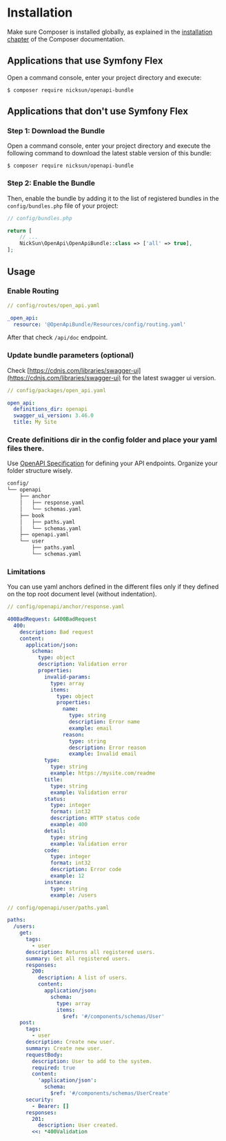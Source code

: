 Installation
============

Make sure Composer is installed globally, as explained in the
[installation chapter](https://getcomposer.org/doc/00-intro.md)
of the Composer documentation.

Applications that use Symfony Flex
----------------------------------

Open a command console, enter your project directory and execute:

```console
$ composer require nicksun/openapi-bundle
```

Applications that don't use Symfony Flex
----------------------------------------

### Step 1: Download the Bundle

Open a command console, enter your project directory and execute the
following command to download the latest stable version of this bundle:

```console
$ composer require nicksun/openapi-bundle
```

### Step 2: Enable the Bundle

Then, enable the bundle by adding it to the list of registered bundles
in the `config/bundles.php` file of your project:

```php
// config/bundles.php

return [
    // ...
    NickSun\OpenApi\OpenApiBundle::class => ['all' => true],
];
```

Usage
----------------------------------

### Enable Routing

```yaml
// config/routes/open_api.yaml

_open_api:
  resource: '@OpenApiBundle/Resources/config/routing.yaml'
```

After that check `/api/doc` endpoint.

### Update bundle parameters (optional)

Check [https://cdnjs.com/libraries/swagger-ui](https://cdnjs.com/libraries/swagger-ui) for the latest swagger ui version.

```yaml
// config/packages/open_api.yaml

open_api:
  definitions_dir: openapi
  swagger_ui_version: 3.46.0
  title: My Site
```

### Create definitions dir in the config folder and place your yaml files there.

Use [OpenAPI Specification](https://swagger.io/specification/) for defining your API endpoints.
Organize your folder structure wisely.

```bash
config/
└── openapi
    ├── anchor
    │   ├── response.yaml
    │   └── schemas.yaml
    ├── book
    │   ├── paths.yaml
    │   └── schemas.yaml
    ├── openapi.yaml
    └── user
        ├── paths.yaml
        └── schemas.yaml
```

### Limitations

You can use yaml anchors defined in the different files only if they defined on the top root document level (without indentation).

```yaml
// config/openapi/anchor/response.yaml

400BadRequest: &400BadRequest
  400:
    description: Bad request
    content:
      application/json:
        schema:
          type: object
          description: Validation error
          properties:
            invalid-params:
              type: array
              items:
                type: object
                properties:
                  name:
                    type: string
                    description: Error name
                    example: email
                  reason:
                    type: string
                    description: Error reason
                    example: Invalid email
            type:
              type: string
              example: https://mysite.com/readme
            title:
              type: string
              example: Validation error
            status:
              type: integer
              format: int32
              description: HTTP status code
              example: 400
            detail:
              type: string
              example: Validation error
            code:
              type: integer
              format: int32
              description: Error code
              example: 12
            instance:
              type: string
              example: /users
```
```yaml
// config/openapi/user/paths.yaml

paths:
  /users:
    get:
      tags:
        - user
      description: Returns all registered users.
      summary: Get all registered users.
      responses:
        200:
          description: A list of users.
          content:
            application/json:
              schema:
                type: array
                items:
                  $ref: '#/components/schemas/User'
    post:
      tags:
        - user
      description: Create new user.
      summary: Create new user.
      requestBody:
        description: User to add to the system.
        required: true
        content:
          'application/json':
            schema:
              $ref: '#/components/schemas/UserCreate'
      security:
        - Bearer: []
      responses:
        201:
          description: User created.
        <<: *400Validation
```